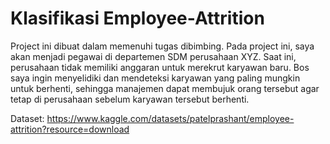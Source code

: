# Klasifikasi Employee-Attrition
Project ini dibuat dalam memenuhi tugas dibimbing. Pada project ini, saya akan menjadi pegawai di departemen SDM perusahaan XYZ. 
Saat ini, perusahaan tidak memiliki anggaran untuk merekrut karyawan baru. Bos saya ingin menyelidiki dan mendeteksi karyawan yang paling mungkin untuk berhenti, sehingga manajemen dapat membujuk orang tersebut agar tetap di perusahaan sebelum karyawan tersebut berhenti.

Dataset: https://www.kaggle.com/datasets/patelprashant/employee-attrition?resource=download
